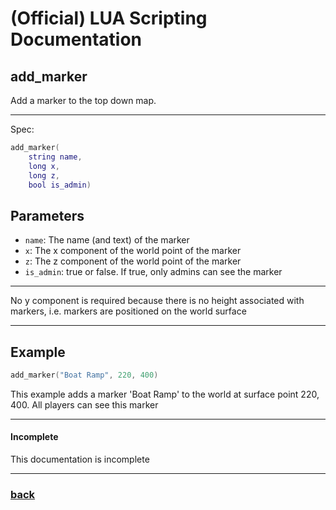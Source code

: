 
# (Official) LUA Scripting Documentation

## add_marker

Add a marker to the top down map.

___

Spec:

```lua
add_marker(
	string name,
	long x,
	long z,
	bool is_admin)
```

## Parameters

- `name`: The name (and text) of the marker
- `x`: The x component of the world point of the marker
- `z`: The z component of the world point of the marker
- `is_admin`: true or false. If true, only admins can see the marker

___

No y component is required because there is no height associated with markers, i.e. markers are positioned on the world surface

___

## Example

```lua
add_marker("Boat Ramp", 220, 400)
```

This example adds a marker 'Boat Ramp' to the world at surface point 220, 400. All players can see this marker

___

#### Incomplete

This documentation is incomplete

___

### [back](../other)
